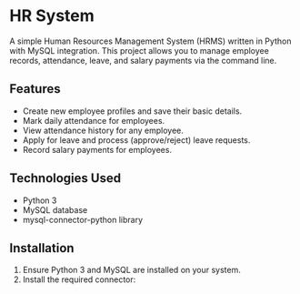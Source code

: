 # HR System

A simple Human Resources Management System (HRMS) written in Python with MySQL integration. This project allows you to manage employee records, attendance, leave, and salary payments via the command line.

## Features

- Create new employee profiles and save their basic details.
- Mark daily attendance for employees.
- View attendance history for any employee.
- Apply for leave and process (approve/reject) leave requests.
- Record salary payments for employees.

## Technologies Used

- Python 3
- MySQL database
- mysql-connector-python library

## Installation

1. Ensure Python 3 and MySQL are installed on your system.
2. Install the required connector:
